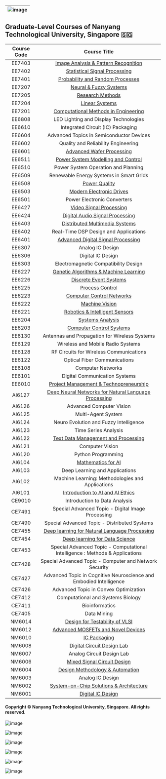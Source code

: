 |![image](https://github.com/ldkong1205/NTU-Graduate-Courses/blob/master/Images/logo.png)|
|---|
## Graduate-Level Courses of Nanyang Technological University, Singapore 🇸🇬

|Course Code|Course Title|
|:---:|:---:|
|EE7403|[Image Analysis & Pattern Recognition](https://github.com/NTU-CCA/EE7403)|
|EE7402|[Statistical Signal Processing](https://github.com/ldkong1205/NTU-Graduate-Courses/tree/master/Courses/EE7402)|
|EE7401|[Probability and Random Processes](https://github.com/ldkong1205/NTU-Graduate-Courses/tree/master/Courses/EE7401)|
|EE7207|[Neural & Fuzzy Systems](https://github.com/NTU-CCA/EE7207)|
|EE7205|[Research Methods](https://github.com/ldkong1205/NTU-Graduate-Courses/tree/master/Courses/EE7205)|
|EE7204|[Linear Systems](https://github.com/ldkong1205/NTU-Graduate-Courses/tree/master/Courses/EE7204)|
|EE7201|[Computational Methods in Engineering](https://github.com/ldkong1205/NTU-Graduate-Courses/tree/master/Courses/EE7201)|
|EE6808|LED Lighting and Display Technologies|
|EE6610|Integrated Circuit (IC) Packaging|
|EE6604|Advanced Topics in Semiconductor Devices|
|EE6602|Quality and Reliability Engineering|
|EE6601|[Advanced Wafer Processing](https://github.com/NTU-CCA/EE6601)|
|EE6511|[Power System Modelling and Control](https://github.com/ldkong1205/NTU-Graduate-Courses/tree/master/Courses/EE6511)|
|EE6510|Power System Operation and Planning|
|EE6509|Renewable Energy Systems in Smart Grids|
|EE6508|[Power Quality](https://github.com/ldkong1205/NTU-Graduate-Courses/tree/master/Courses/EE6508)|
|EE6503|[Modern Electronic Drives](https://github.com/ldkong1205/NTU-Graduate-Courses/tree/master/Courses/EE6503)|
|EE6501|Power Electronic Converters|
|EE6427|[Video Signal Processing](https://github.com/NTU-CCA/EE6427)|
|EE6424|[Digital Audio Signal Processing](https://github.com/ldkong1205/NTU-Graduate-Courses/tree/master/Courses/EE6424)|
|EE6403|[Distributed Multimedia Systems](https://github.com/ldkong1205/NTU-Graduate-Courses/tree/master/Courses/EE6403)|
|EE6402|Real-Time DSP Design and Applications|
|EE6401|[Advanced Digital Signal Processing](https://github.com/NTU-CCA/EE6401)|
|EE6307|Analog IC Design|
|EE6306|Digital IC Design|
|EE6303|Electromagnetic Compatibility Design|
|EE6227|[Genetic Algorithms & Machine Learning](https://github.com/NTU-CCA/EE6227)|
|EE6226|[Discrete Event Systems](https://github.com/ldkong1205/NTU-Graduate-Courses/tree/master/Courses/EE6226)|
|EE6225|[Process Control](https://github.com/NTU-CCA/EE6225)|
|EE6223|[Computer Control Networks](https://github.com/NTU-CCA/EE6223)|
|EE6222|[Machine Vision](https://github.com/NTU-CCA/EE6222)|
|EE6221|[Robotics & Intelligent Sensors](https://github.com/NTU-CCA/EE6221)|
|EE6204|[Systems Analysis](https://github.com/NTU-CCA/EE6204)|
|EE6203|[Computer Control Systems](https://github.com/NTU-CCA/EE6203)|
|EE6130|Antennas and Propagation for Wireless Systems|
|EE6129|Wireless and Mobile Radio Systems|
|EE6128|RF Circuits for Wireless Communications|
|EE6122|Optical Fiber Communications|
|EE6108|Computer Networks|
|EE6101|Digital Communication Systems|
|EE6010|[Project Management & Technopreneurship](https://github.com/NTU-CCA/EE6010)|
|AI6127|[Deep Neural Networks for Natural Language Processing](https://github.com/ldkong1205/NTU-Graduate-Courses/tree/master/Courses/AI6127)|
|AI6126|Advanced Computer Vision|
|AI6125|Multi-Agent System|
|AI6124|Neuro Evolution and Fuzzy Intelligence|
|AI6123|Time Series Analysis|
|AI6122|[Text Data Management and Processing](https://github.com/ldkong1205/NTU-Graduate-Courses/tree/master/Courses/AI6122)|
|AI6121|Computer Vision|
|AI6120|Python Programming|
|AI6104|[Mathematics for AI](https://github.com/ldkong1205/NTU-Graduate-Courses/tree/master/Courses/AI6104)|
|AI6103|Deep Learning and Applications|
|AI6102|Machine Learning: Methodologies and Applications|
|AI6101|[Introduction to AI and AI Ethics](https://github.com/ldkong1205/NTU-Graduate-Courses/tree/master/Courses/AI6101)|
|CE9010|Introduction to Data Analysis|
|CE7491|Special Advanced Topic - Digital Image Processing|
|CE7490|Special Advanced Topic - Distributed Systems|
|CE7455|[Deep learning for Natural Language Processing](https://ntunlpsg.github.io/ce7455_deep-nlp-20/)|
|CE7454|[Deep learning for Data Science](http://deep-learning-xbresson.s3-website-us-west-1.amazonaws.com/)|
|CE7453|Special Advanced Topic - Computational Intelligence : Methods & Applications|
|CE7428|Special Advanced Topic - Computer and Network Security|
|CE7427|Advanced Topic in Cognitive Neuroscience and Embodied Intelligence|
|CE7426|Advanced Topic in Convex Optimization|
|CE7412|Computational and Systems Biology|
|CE7411|Bioinformatics|
|CE7405|Data Mining|
|NM6014|[Design for Testability of VLSI](https://github.com/ldkong1205/NTU-Graduate-Courses/tree/master/Courses/NM6014)|
|NM6012|[Advanced MOSFETs and Novel Devices](https://github.com/ldkong1205/NTU-Graduate-Courses/tree/master/Courses/NM6012)|
|NM6010|[IC Packaging](https://github.com/ldkong1205/NTU-Graduate-Courses/tree/master/Courses/NM6010)|
|NM6008|[Digital Circuit Design Lab](https://github.com/ldkong1205/NTU-Graduate-Courses/tree/master/Courses/NM6008)|
|NM6007|Analog Circuit Design Lab|
|NM6006|[Mixed Signal Circuit Design](https://github.com/ldkong1205/NTU-Graduate-Courses/tree/master/Courses/NM6006)|
|NM6004|[Design Methodology & Automation](https://github.com/ldkong1205/NTU-Graduate-Courses/tree/master/Courses/NM6004)|
|NM6003|[Analog IC Design](https://github.com/ldkong1205/NTU-Graduate-Courses/tree/master/Courses/NM6003)|
|NM6002|[System-on-Chip Solutions & Architecture](https://github.com/ldkong1205/NTU-Graduate-Courses/tree/master/Courses/NM6002)|
|NM6001|[Digital IC Design](https://github.com/ldkong1205/NTU-Graduate-Courses/tree/master/Courses/NM6001)|

#### Copyright © Nanyang Technological University, Singapore. All rights reserved.

![image](https://github.com/ldkong1205/NTU-Graduate-Courses/blob/master/Images/yunnan%20garden.jpg)

![image](https://github.com/ldkong1205/NTU-Graduate-Courses/blob/master/Images/the%20hive.jpg)

![image](https://github.com/ldkong1205/NTU-Graduate-Courses/blob/master/Images/adm.jpg)

![image](https://github.com/ldkong1205/NTU-Graduate-Courses/blob/master/Images/north%20hill.jpg)

![image](https://github.com/ldkong1205/NTU-Graduate-Courses/blob/master/Images/hall%20six.jpg)

![image](https://github.com/ldkong1205/NTU-Graduate-Courses/blob/master/Images/north%20spine.jpg)
